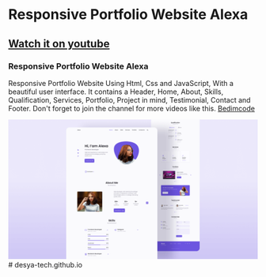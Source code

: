 # Responsive Portfolio Website Alexa
## [Watch it on youtube](https://youtu.be/27JtRAI3QO8)
### Responsive Portfolio Website Alexa
Responsive Portfolio Website Using Html, Css and JavaScript, With a beautiful user interface. It contains a Header, Home, About, Skills, Qualification, Services, Portfolio, Project in mind, Testimonial, Contact and Footer.
Don't forget to join the channel for more videos like this. [Bedimcode](https://www.youtube.com/c/Bedimcode)

![Resume cv](/preview.png)
#   d e s y a - t e c h . g i t h u b . i o 
 
 